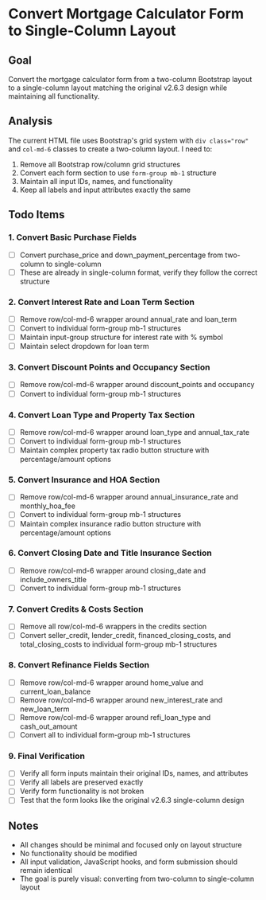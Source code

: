# Convert Mortgage Calculator Form to Single-Column Layout

## Goal
Convert the mortgage calculator form from a two-column Bootstrap layout to a single-column layout matching the original v2.6.3 design while maintaining all functionality.

## Analysis
The current HTML file uses Bootstrap's grid system with `div class="row"` and `col-md-6` classes to create a two-column layout. I need to:
1. Remove all Bootstrap row/column grid structures
2. Convert each form section to use `form-group mb-1` structure
3. Maintain all input IDs, names, and functionality
4. Keep all labels and input attributes exactly the same

## Todo Items

### 1. Convert Basic Purchase Fields
- [ ] Convert purchase_price and down_payment_percentage from two-column to single-column
- [ ] These are already in single-column format, verify they follow the correct structure

### 2. Convert Interest Rate and Loan Term Section
- [ ] Remove row/col-md-6 wrapper around annual_rate and loan_term
- [ ] Convert to individual form-group mb-1 structures
- [ ] Maintain input-group structure for interest rate with % symbol
- [ ] Maintain select dropdown for loan term

### 3. Convert Discount Points and Occupancy Section
- [ ] Remove row/col-md-6 wrapper around discount_points and occupancy
- [ ] Convert to individual form-group mb-1 structures

### 4. Convert Loan Type and Property Tax Section
- [ ] Remove row/col-md-6 wrapper around loan_type and annual_tax_rate
- [ ] Convert to individual form-group mb-1 structures
- [ ] Maintain complex property tax radio button structure with percentage/amount options

### 5. Convert Insurance and HOA Section
- [ ] Remove row/col-md-6 wrapper around annual_insurance_rate and monthly_hoa_fee
- [ ] Convert to individual form-group mb-1 structures
- [ ] Maintain complex insurance radio button structure with percentage/amount options

### 6. Convert Closing Date and Title Insurance Section
- [ ] Remove row/col-md-6 wrapper around closing_date and include_owners_title
- [ ] Convert to individual form-group mb-1 structures

### 7. Convert Credits & Costs Section
- [ ] Remove all row/col-md-6 wrappers in the credits section
- [ ] Convert seller_credit, lender_credit, financed_closing_costs, and total_closing_costs to individual form-group mb-1 structures

### 8. Convert Refinance Fields Section
- [ ] Remove row/col-md-6 wrapper around home_value and current_loan_balance
- [ ] Remove row/col-md-6 wrapper around new_interest_rate and new_loan_term
- [ ] Remove row/col-md-6 wrapper around refi_loan_type and cash_out_amount
- [ ] Convert all to individual form-group mb-1 structures

### 9. Final Verification
- [ ] Verify all form inputs maintain their original IDs, names, and attributes
- [ ] Verify all labels are preserved exactly
- [ ] Verify form functionality is not broken
- [ ] Test that the form looks like the original v2.6.3 single-column design

## Notes
- All changes should be minimal and focused only on layout structure
- No functionality should be modified
- All input validation, JavaScript hooks, and form submission should remain identical
- The goal is purely visual: converting from two-column to single-column layout